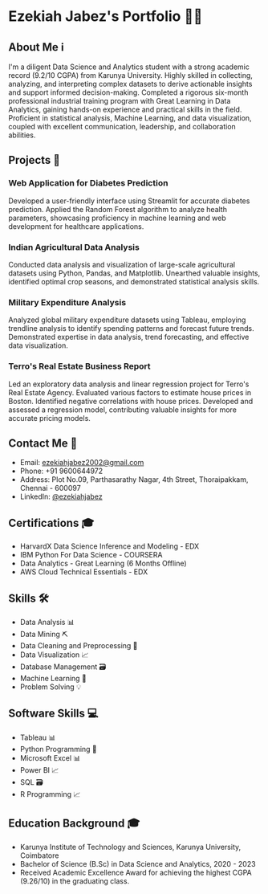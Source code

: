 # Ezekiah Jabez's Portfolio 👨‍💻

## About Me ℹ️

I'm a diligent Data Science and Analytics student with a strong academic record (9.2/10 CGPA) from Karunya University. Highly skilled in collecting, analyzing, and interpreting complex datasets to derive actionable insights and support informed decision-making. Completed a rigorous six-month professional industrial training program with Great Learning in Data Analytics, gaining hands-on experience and practical skills in the field. Proficient in statistical analysis, Machine Learning, and data visualization, coupled with excellent communication, leadership, and collaboration abilities.

## Projects 🚀

### Web Application for Diabetes Prediction

Developed a user-friendly interface using Streamlit for accurate diabetes prediction. Applied the Random Forest algorithm to analyze health parameters, showcasing proficiency in machine learning and web development for healthcare applications.

### Indian Agricultural Data Analysis

Conducted data analysis and visualization of large-scale agricultural datasets using Python, Pandas, and Matplotlib. Unearthed valuable insights, identified optimal crop seasons, and demonstrated statistical analysis skills.

### Military Expenditure Analysis

Analyzed global military expenditure datasets using Tableau, employing trendline analysis to identify spending patterns and forecast future trends. Demonstrated expertise in data analysis, trend forecasting, and effective data visualization.

### Terro's Real Estate Business Report

Led an exploratory data analysis and linear regression project for Terro's Real Estate Agency. Evaluated various factors to estimate house prices in Boston. Identified negative correlations with house prices. Developed and assessed a regression model, contributing valuable insights for more accurate pricing models.

## Contact Me 📧

- Email: ezekiahjabez2002@gmail.com
- Phone: +91 9600644972
- Address: Plot No.09, Parthasarathy Nagar, 4th Street, Thoraipakkam, Chennai - 600097
- LinkedIn: [@ezekiahjabez]((https://www.linkedin.com/in/ezekiah-jabez-58419224a/))

## Certifications 🎓

- HarvardX Data Science Inference and Modeling - EDX
- IBM Python For Data Science - COURSERA
- Data Analytics - Great Learning (6 Months Offline)
- AWS Cloud Technical Essentials - EDX

## Skills 🛠️

- Data Analysis 📊
- Data Mining ⛏️
- Data Cleaning and Preprocessing 🧹
- Data Visualization 📈
- Database Management 🗃️
- Machine Learning 🤖
- Problem Solving 💡

## Software Skills 💻

- Tableau 📊
- Python Programming 🐍
- Microsoft Excel 📊
- Power BI 📈
- SQL 🗃️
- R Programming 📈

## Education Background 🎓

- Karunya Institute of Technology and Sciences, Karunya University, Coimbatore
- Bachelor of Science (B.Sc) in Data Science and Analytics, 2020 - 2023
- Received Academic Excellence Award for achieving the highest CGPA (9.26/10) in the graduating class.

